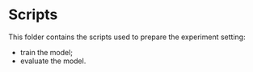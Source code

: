 # Scripts

This folder contains the scripts used to prepare the experiment setting:

- train the model;
- evaluate the model.
